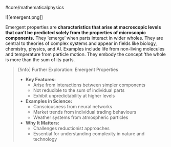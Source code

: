 #core/mathematicalphysics

![[emergent.png]]

Emergent properties are **characteristics that arise at macroscopic levels that can’t be predicted solely from the properties of microscopic components.** They ‘emerge‘ when parts interact in wider wholes. They are central to theories of complex systems and appear in fields like biology, chemistry, physics, and AI. Examples include life from non-living molecules and temperature from particle motion. They embody the concept ’the whole is more than the sum of its parts.

> [!info] Further Exploration: Emergent Properties  
> - **Key Features:**  
>   - Arise from interactions between simpler components  
>   - Not reducible to the sum of individual parts  
>   - Exhibit unpredictability at higher levels  
> - **Examples in Science:**  
>   - Consciousness from neural networks  
>   - Market trends from individual trading behaviours  
>   - Weather systems from atmospheric particles  
> - **Why It Matters:**  
>   - Challenges reductionist approaches  
>   - Essential for understanding complexity in nature and technology